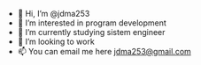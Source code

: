 - 👋 Hi, I’m @jdma253
- 👀 I’m interested in program development
- 🌱 I’m currently studying sistem engineer
- 💞️ I’m looking to work 
- 📫 You can email me here jdma253@gmail.com

<!---
jdma253/jdma253 is a ✨ special ✨ repository because its `README.md` (this file) appears on your GitHub profile.
You can click the Preview link to take a look at your changes.
--->
